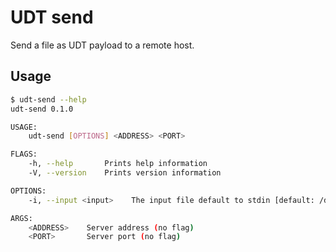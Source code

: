 # UDT send

Send a file as UDT payload to a remote host.

## Usage

```bash
$ udt-send --help
udt-send 0.1.0

USAGE:
    udt-send [OPTIONS] <ADDRESS> <PORT>

FLAGS:
    -h, --help       Prints help information
    -V, --version    Prints version information

OPTIONS:
    -i, --input <input>    The input file default to stdin [default: /dev/stdin]

ARGS:
    <ADDRESS>    Server address (no flag)
    <PORT>       Server port (no flag)
```
